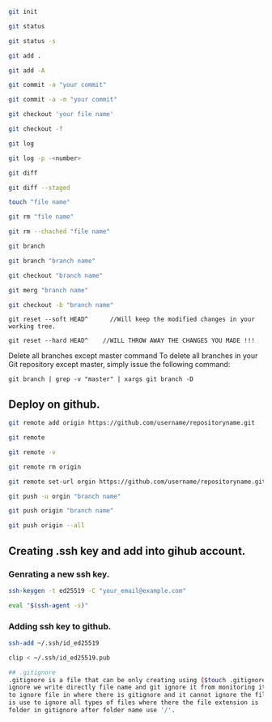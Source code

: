 ````sh 
git init
````
````sh 
git status
````
````sh 
git status -s
````
````sh
git add .
````
````sh
git add -A
````
````sh
git commit -a "your commit"
````
````sh
git commit -a -m "your commit"
````
````sh
git checkout 'your file name'
````
````sh
git checkout -f
````
````sh 
git log
````
````sh
git log -p -<number>
````
````sh
git diff
````
````sh
git diff --staged
````
````sh
touch "file name"
````
````sh
git rm "file name"
````
````sh
git rm --chached "file name"
````
````sh
git branch
````
````sh
git branch "branch name"
````
````sh
git checkout "branch name"
````
````sh
git merg "branch name"
````
````sh
git checkout -b "branch name"
````
````
git reset --soft HEAD^      //Will keep the modified changes in your working tree.
````
````
git reset --hard HEAD^    //WILL THROW AWAY THE CHANGES YOU MADE !!!
````
Delete all branches except master command
To delete all branches in your Git repository except master, simply issue the following command:

````
git branch | grep -v "master" | xargs git branch -D
````

## Deploy on github.

````sh
git remote add origin https://github.com/username/repositoryname.git
````
````sh
git remote
````
````sh
git remote -v
````
````sh
git remote rm origin
````
````sh
git remote set-url orgin https://github.com/username/repositoryname.git
````
````sh
git push -u orgin "branch name"
````
````sh
git push origin "branch name"
````

```sh
git push origin --all
```
	
## Creating .ssh key and add into gihub account.
### Genrating a new ssh key.

````sh
ssh-keygen -t ed25519 -C "your_email@example.com"
````
````sh
eval "$(ssh-agent -s)"
````

### Adding ssh key to github.

````sh
ssh-add ~/.ssh/id_ed25519
````
````sh
clip < ~/.ssh/id_ed25519.pub

## .gitignore
.gitignore is a file that can be only creating using ($touch .gitignore) command , In git
ignore we write directly file name and git ignore it from monitoring it , /"file name" is use
to ignore file in where there is gitignore and it cannot ignore the file in any folder,and *.ext
is use to ignore all types of files where there the file extension is .ext , for ignoring a
folder in gitignore after folder name use '/'.
